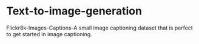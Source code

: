 # Text-to-image-generation
Flickr8k-Images-Captions-A small image captioning dataset that is perfect to get started in image captioning.
